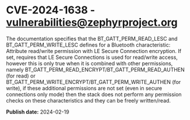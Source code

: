 # CVE-2024-1638 - vulnerabilities@zephyrproject.org

The documentation specifies that the BT_GATT_PERM_READ_LESC and BT_GATT_PERM_WRITE_LESC defines for a Bluetooth characteristic: Attribute read/write permission with LE Secure Connection encryption. If set, requires that LE Secure Connections is used for read/write access, however this is only true when it is combined with other permissions, namely BT_GATT_PERM_READ_ENCRYPT/BT_GATT_PERM_READ_AUTHEN (for read) or BT_GATT_PERM_WRITE_ENCRYPT/BT_GATT_PERM_WRITE_AUTHEN (for write), if these additional permissions are not set (even in secure connections only mode) then the stack does not perform any permission checks on these characteristics and they can be freely written/read.

**Publish date:** 2024-02-19
